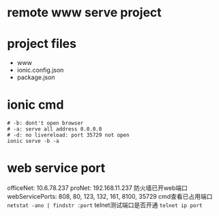 # remote www serve project

# project files

- www
- ionic.config.json
- package.json

# ionic cmd
``` 
# -b: dont't open browser
# -a: serve all address 0.0.0.0
# -d: no livereload: port 35729 not open
ionic serve -b -a
```

# web service port
officeNet: 10.6.78.237
proNet: 192.168.11.237
防火墙已开web端口
webServicePorts: 808, 80, 123, 132, 161, 8100, 35729
cmd查看已占用端口
```netstat -ano | findstr :port```
telnet测试端口是否开通
```telnet ip port```